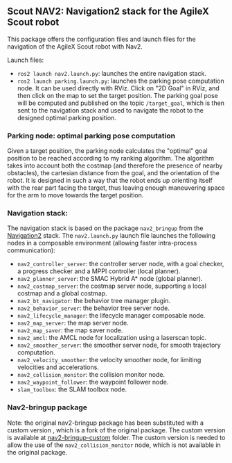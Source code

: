 ## Scout NAV2: Navigation2 stack for the AgileX Scout robot

This package offers the configuration files and launch files for the navigation of the AgileX Scout robot with Nav2.

Launch files:
- `ros2 launch nav2.launch.py`: launches the entire navigation stack.
- `ros2 launch parking.launch.py`: launches the parking pose computation node. It can be used directly with RViz. Click on "2D Goal" in RViz, and then click on the map to set the target position. The parking goal pose will be computed and published on the topic `/target_goal`, which is then sent to the navigation stack and used to navigate the robot to the designed optimal parking position.

### Parking node: optimal parking pose computation

Given a target position, the parking node calculates the "optimal" goal position to be reached according to my ranking algorithm. The algorithm takes into account both the costmap (and therefore the presence of nearby obstacles), the cartesian distance from the goal, and the orientation of the robot. It is designed in such a way that the robot ends up orienting itself with the rear part facing the target, thus leaving enough maneuvering space for the arm to move towards the target position.

### Navigation stack:

The navigation stack is based on the package  `nav2_bringup` from the [Navigation2](https://navigation.ros.org/) stack. The `nav2.launch.py` launch file launches the following nodes in a composable environment (allowing faster intra-process communication):
- `nav2_controller_server`: the controller server node, with a goal checker, a progress checker and a MPPI controller (local planner).
- `nav2_planner_server`: the SMAC Hybrid A* node (global planner).
- `nav2_costmap_server`: the costmap server node, supporting a local costmap and a global costmap.
- `nav2_bt_navigator`: the behavior tree manager plugin.
- `nav2_behavior_server`: the behavior tree server node.
- `nav2_lifecycle_manager`: the lifecycle manager composable node.
- `nav2_map_server`: the map server node.
- `nav2_map_saver`: the map saver node.
- `nav2_amcl`: the AMCL node for localization using a laserscan topic.
- `nav2_smoother_server`: the smoother server node, for smooth trajectory computation.
- `nav2_velocity_smoother`: the velocity smoother node, for limiting velocities and accelerations.
- `nav2_collision_monitor`: the collision monitor node.
- `nav2_waypoint_follower`: the waypoint follower node.
- `slam_toolbox`: the SLAM toolbox node.


### Nav2-bringup package

Note: the original nav2-bringup package has been substituted with a custom version , which is a fork of the original package. The custom version is available at [nav2-bringup-custom](../nav2_bringup/) folder. The custom version is needed to allow the use of the `nav2_collision_monitor` node, which is not available in the original package.